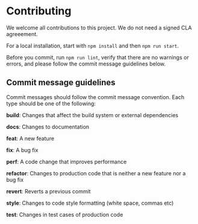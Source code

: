 # Contributing

We welcome all contributions to this project.
We do not need a signed CLA agreeement.

For a local installation, start with `npm install` and then `npm run start`.

Before you commit, run `npm run lint`, verify that there are no warnings or errors, and 
please follow the commit message guidelines below.

## Commit message guidelines
Commit messages should follow the commit message convention. Each type should be one of the following:

**build**: Changes that affect the build system or external dependencies

**docs**: Changes to documentation

**feat**: A new feature

**fix**: A bug fix

**perf**: A code change that improves performance

**refactor**: Changes to production code that is neither a new feature nor a bug fix

**revert**: Reverts a previous commit

**style**: Changes to code style formatting (white space, commas etc)

**test**: Changes in test cases of production code
